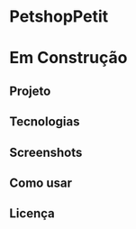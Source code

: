 # PetshopPetit
# Em Construção 
## Projeto
## Tecnologias 
## Screenshots 
## Como usar
## Licença 
